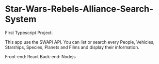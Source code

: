 # Star-Wars-Rebels-Alliance-Search-System
First Typescript Project.

This app use the SWAPI API.
You can list or search every People, Vehicles, Starships, Species, Planets and Films and display their information.

Front-end: React
Back-end: Nodejs

